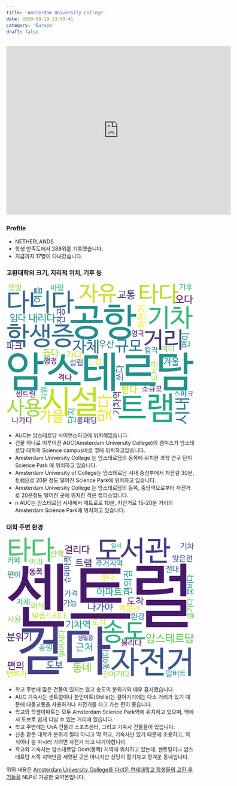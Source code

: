 ```yaml
---
title: 'Amsterdam University College'
date: 2020-08-19 13:09:41
category: 'Europe'
draft: false
---
```


<iframe
width="600"
height="450"
frameborder="0" style="border:0"
src="https://www.google.com/maps/embed/v1/place?key=AIzaSyC9e1AME-pVmWC4hBpFdu5S4dKzyepa3HQ&q=Amsterdam+University+College&center=52.3549395,4.9511709&zoom=14" allowfullscreen>
</iframe>

### Profile

* NETHERLANDS
* 학생 만족도에서 288위를 기록했습니다.
* 지금까지 17명이 다녀갔습니다. 

### 교환대학의 크기, 지리적 위치, 기후 등

![gen_info-WordCloud](../univ_wordclouds_okt/gen_info/NL000013_gen_info_okt.png)

* AUC는 암스테르담 사이언스파크에 위치해있습니다.
* 건물 하나로 이루어진 AUC(Amsterdam University College)의 캠퍼스가 암스테르담 대학의 Science campus바로 옆에 위치하고있습니다.
* Amsterdam University College 는 암스테르담의 동쪽에 위치한 과학 연구 단지 Science Park 에 위치하고 있습니다.
* Amsterdam University of College는 암스테르담 시내 중심부에서 자전걸 30분, 트램으로 20분 정도 떨어진 Science Park에 위치하고 있습니다.
* Amsterdam University College 는 암스테르담의 동쪽, 중앙역으로부터 자전거로 20분정도 떨어진 곳에 위치한 작은 캠퍼스입니다.
* n AUC는 암스테르담 시내에서 메트로로 10분, 자전거로 15-20분 거리의 Amsterdam Science Park에 위치하고 있습니다.


### 대학 주변 환경

![env_info-WordCloud](../univ_wordclouds_okt/env_info/NL000013_env_info_okt.png)

* 학교 주변에 많은 건물이 있지는 않고 송도의 분위기와 매우 흡사했습니다.
* AUC 기숙사는 센트럴이나 한인마트(Shilla)는 걸어가기에는 다소 거리가 있기 때문에 대중교통을 사용하거나 자전거를 타고 가는 편이 좋습니다.
* 학교와 학생아파트는 모두 Amsterdam Science Park역에 위치하고 있으며, 역에서 도보로 쉽게 다닐 수 있는 거리에 있습니다.
* 학교 주변에는 UvA 건물과 스포츠센터, 그리고 기숙사 건물들이 있습니다.
* 신촌 같은 대학가 분위기 절대 아니고 딱 학교, 기숙사만 있기 때문에 조용하고, 외식이나 술 마시러 가려면 자전거 타고 나가야합니다.
* 학교와 기숙사는 암스테르담 Oost(동쪽) 지역에 위치하고 있는데, 센트럴이나 암스테르담 서쪽 지역만큼 세련된 곳은 아니지만 상당히 활기차고 정겨운 동네입니다.


위의 내용은 [Amsterdam University College를 다녀온 연세대학교 학생들의 교환 후기들을](http://oia.yonsei.ac.kr/partner/expReport.asp?ucode=NL000013&bgbn=A) NLP로 가공한 요약본입니다. 
